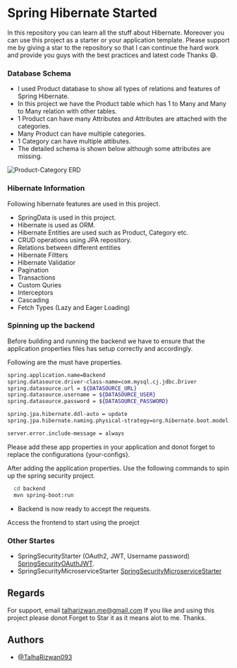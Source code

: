 # Spring Hibernate Started

In this repository you can learn all the stuff about Hibernate. Moreover you can use this project as a starter or your application template. Please support me by giving a star to the repository so that I can continue the hard work and provide you guys with the best practices and latest code Thanks 😄.

### Database Schema

- I used Product database to show all types of relations and features of Spring Hibernate.
- In this project we have the Product table which has 1 to Many and Many to Many relation with other tables.
- 1 Product can have many Attributes and Attributes are attached with the categories.
- Many Product can have multiple categories.
- 1 Category can have multiple attibutes.
- The detailed schema is shown below although some attributes are missing.

![Product-Category ERD](https://github.com/user-attachments/assets/38855980-cd27-4c24-9500-10b92bb945cd)

### Hibernate Information

Following hibernate features are used in this project.

* SpringData is used in this project.
* Hibernate is used as ORM.
* Hibernate Entities are used such as Product, Category etc.
* CRUD operations using JPA repository.
* Relations between different entities
* Hibernate Filtters
* Hibernate Validatior
* Pagination
* Transactions
* Custom Quries
* Interceptors
* Cascading
* Fetch Types (Lazy and Eager Loading)

### Spinning up the backend

Before building and running the backend we have to ensure that the application properties files has setup correctly and accordingly.

Following are the must have properties.

```bash
spring.application.name=Backend
spring.datasource.driver-class-name=com.mysql.cj.jdbc.Driver
spring.datasource.url = ${DATASOURCE_URL}
spring.datasource.username = ${DATASOURCE_USER}
spring.datasource.password = ${DATASOURCE_PASSWORD}

spring.jpa.hibernate.ddl-auto = update
spring.jpa.hibernate.naming.physical-strategy=org.hibernate.boot.model.naming.PhysicalNamingStrategyStandardImpl

server.error.include-message = always
```

Please add these app properties in your application and donot forget to replace the configurations {your-configs}.

After adding the application properties. Use the following commands to spin up the spring security project.

```bash
  cd backend
  mvn spring-boot:run
```

- Backend is now ready to accept the requests.

Access the frontend to start using the proejct

### Other Startes

- SpringSecurityStarter (OAuth2, JWT, Username password) [SpringSecurityOAuthJWT](https://github.com/TalhaRizwan093/Springboot-Security-Starter-OAuth-JWT "repo").
- SpringSecurityMicroserviceStarter [SpringSecurityMicroserviceStarter](https://github.com/TalhaRizwan093/SpringSecurity-Microservices-Starter "link")

## Regards

For support, email talharizwan.me@gmail.com
If you like and using this project please donot Forget to Star it as it means alot to me. Thanks.

## Authors

- [@TalhaRizwan093](https://www.github.com/TalhaRizwan093)
